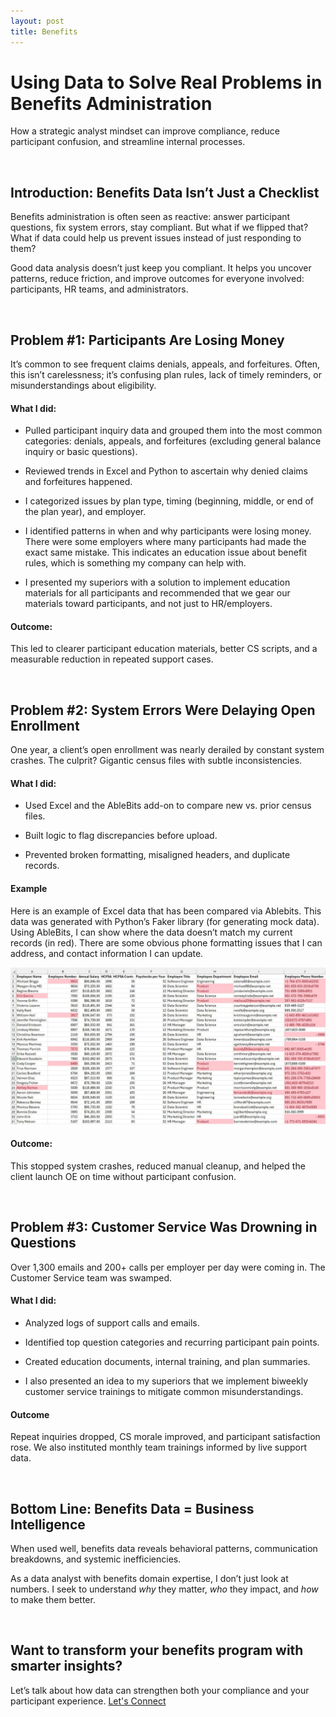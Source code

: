 ```yaml
---
layout: post
title: Benefits
---
```


# Using Data to Solve Real Problems in Benefits Administration

How a strategic analyst mindset can improve compliance, reduce participant confusion, and streamline internal processes.

<br>

## Introduction: Benefits Data Isn’t Just a Checklist

Benefits administration is often seen as reactive: answer participant questions, fix system errors, stay compliant. But what if we flipped that? What if data could help us prevent issues instead of just responding to them?

Good data analysis doesn’t just keep you compliant. It helps you uncover patterns, reduce friction, and improve outcomes for everyone involved: participants, HR teams, and administrators.

<br>

## Problem #1: Participants Are Losing Money

It’s common to see frequent claims denials, appeals, and forfeitures. Often, this isn’t carelessness; it’s confusing plan rules, lack of timely reminders, or misunderstandings about eligibility.

#### What I did:

* Pulled participant inquiry data and grouped them into the most common categories: denials, appeals, and forfeitures (excluding general balance inquiry or basic questions).
 
* Reviewed trends in Excel and Python to ascertain why denied claims and forfeitures happened.
 
* I categorized issues by plan type, timing (beginning, middle, or end of the plan year), and employer.

* I identified patterns in when and why participants were losing money. There were some employers where many participants had made the exact same mistake. This indicates an education issue about benefit rules, which is something my company can help with.

* I presented my superiors with a solution to implement education materials for all participants and recommended that we gear our materials toward participants, and not just to HR/employers.

#### Outcome:

This led to clearer participant education materials, better CS scripts, and a measurable reduction in repeated support cases.

<br>

## Problem #2: System Errors Were Delaying Open Enrollment

One year, a client’s open enrollment was nearly derailed by constant system crashes. The culprit? Gigantic census files with subtle inconsistencies.

#### What I did:

* Used Excel and the AbleBits add-on to compare new vs. prior census files.
 
* Built logic to flag discrepancies before upload.
 
* Prevented broken formatting, misaligned headers, and duplicate records.

#### Example

Here is an example of Excel data that has been compared via Ablebits. This data was generated with Python’s Faker library (for generating mock data). Using AbleBits, I can show where the data doesn’t match my current records (in red). There are some obvious phone formatting issues that I can address, and contact information I can update.

![Excel Data](../assets/images/Benefits-Excel_Data.JPG)

#### Outcome:

This stopped system crashes, reduced manual cleanup, and helped the client launch OE on time without participant confusion.

<br>

## Problem #3: Customer Service Was Drowning in Questions

Over 1,300 emails and 200+ calls per employer per day were coming in. The Customer Service team was swamped.

#### What I did:

* Analyzed logs of support calls and emails.
 
* Identified top question categories and recurring participant pain points.
 
* Created education documents, internal training, and plan summaries.

* I also presented an idea to my superiors that we implement biweekly customer service trainings to mitigate common misunderstandings.

#### Outcome

Repeat inquiries dropped, CS morale improved, and participant satisfaction rose. We also instituted monthly team trainings informed by live support data.

<br>

## Bottom Line: Benefits Data = Business Intelligence

When used well, benefits data reveals behavioral patterns, communication breakdowns, and systemic inefficiencies.

As a data analyst with benefits domain expertise, I don’t just look at numbers. I seek to understand *why* they matter, *who* they impact, and *how* to make them better.

<br>

## Want to transform your benefits program with smarter insights?

Let’s talk about how data can strengthen both your compliance and your participant experience. [Let's Connect](contact.md)

